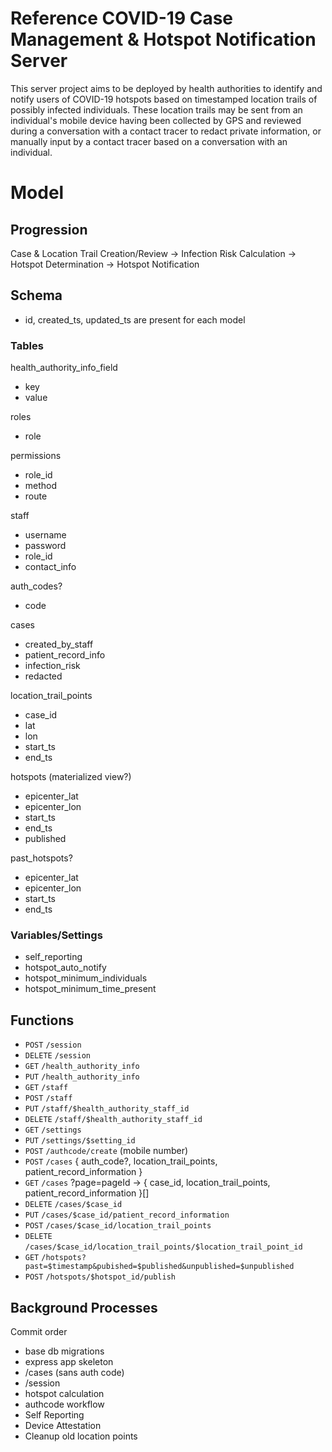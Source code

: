 # Reference COVID-19 Case Management & Hotspot Notification Server

This server project aims to be deployed by health authorities to identify and notify users of COVID-19 hotspots based on timestamped location trails of possibly infected individuals. These location trails may be sent from an individual's mobile device having been collected by GPS and reviewed during a conversation with a contact tracer to redact private information, or manually input by a contact tracer based on a conversation with an individual.

# Model

## Progression

Case & Location Trail Creation/Review -> Infection Risk Calculation -> Hotspot Determination -> Hotspot Notification

## Schema

- id, created_ts, updated_ts are present for each model

### Tables

health_authority_info_field
  - key
  - value

roles
  - role

permissions
  - role_id
  - method
  - route

staff
  - username
  - password
  - role_id
  - contact_info

auth_codes?
  - code

cases
  - created_by_staff
  - patient_record_info
  - infection_risk
  - redacted

location_trail_points
  - case_id
  - lat
  - lon
  - start_ts
  - end_ts

hotspots (materialized view?)
  - epicenter_lat
  - epicenter_lon
  - start_ts
  - end_ts
  - published

past_hotspots?
  - epicenter_lat
  - epicenter_lon
  - start_ts
  - end_ts

### Variables/Settings

<!-- - require_auth_code_before -->
- self_reporting
- hotspot_auto_notify
- hotspot_minimum_individuals
- hotspot_minimum_time_present


## Functions

- `POST`   `/session`
- `DELETE` `/session`
- `GET`    `/health_authority_info`
- `PUT`    `/health_authority_info`
- `GET`    `/staff`
- `POST`   `/staff`
- `PUT`    `/staff/$health_authority_staff_id`
- `DELETE` `/staff/$health_authority_staff_id`
- `GET`    `/settings`
- `PUT`    `/settings/$setting_id`
- `POST`   `/authcode/create` (mobile number)
- `POST`   `/cases` { auth_code?, location_trail_points, patient_record_information }
- `GET`    `/cases` ?page=pageId -> { case_id, location_trail_points, patient_record_information }[]
- `DELETE` `/cases/$case_id`
- `PUT`    `/cases/$case_id/patient_record_information`
- `POST`   `/cases/$case_id/location_trail_points`
- `DELETE` `/cases/$case_id/location_trail_points/$location_trail_point_id`
- `GET`    `/hotspots?past=$timestamp&pubished=$published&unpublished=$unpublished`
- `POST`   `/hotspots/$hotspot_id/publish`


## Background Processes

<!-- Cleanup old location points? -->

Commit order
- base db migrations
- express app skeleton
- /cases (sans auth code)
- /session
- hotspot calculation
- authcode workflow
- Self Reporting
- Device Attestation
- Cleanup old location points